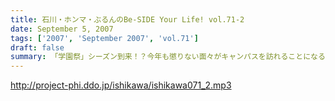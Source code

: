 ```yaml
---
title: 石川・ホンマ・ぶるんのBe-SIDE Your Life! vol.71-2
date: September 5, 2007
tags: ['2007', 'September 2007', 'vol.71']
draft: false
summary: 「学園祭」シーズン到来！？今年も懲りない面々がキャンパスを訪れることになるかもしれません！しかも首都圏脱出で！明るいキャンパスライフに強い憧れを持つお三方の登場は秋空の中になりそう・・・NAMAE
---
```


http://project-phi.ddo.jp/ishikawa/ishikawa071_2.mp3